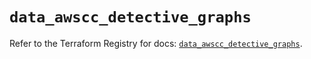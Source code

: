 # `data_awscc_detective_graphs`

Refer to the Terraform Registry for docs: [`data_awscc_detective_graphs`](https://registry.terraform.io/providers/hashicorp/awscc/0.70.0/docs/data-sources/detective_graphs).

